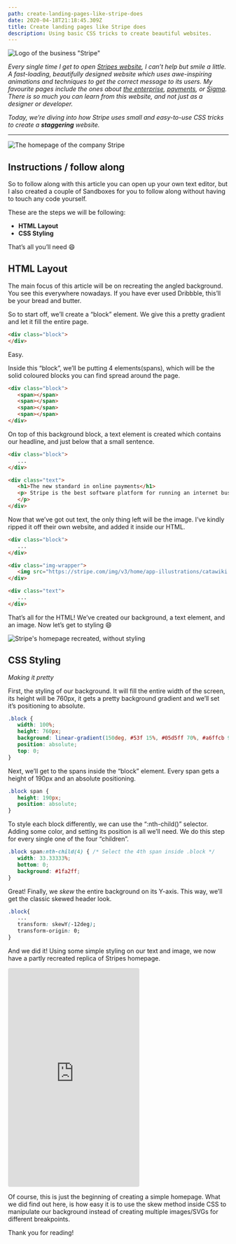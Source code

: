 ```yaml
---
path: create-landing-pages-like-stripe-does
date: 2020-04-18T21:18:45.309Z
title: Create landing pages like Stripe does
description: Using basic CSS tricks to create beautiful websites.
---
```

![Logo of the business "Stripe"](../../assets/stripe-logo.png)

*Every single time I get to open [Stripes website](https://stripe.com/), I can’t help but smile a little. A fast-loading, beautifully designed website which uses awe-inspiring animations and techniques to get the correct message to its users. My favourite pages include the ones about [the enterprise](https://stripe.com/enterprise), [payments](https://stripe.com/payments), or [Sigma](https://stripe.com/sigma). There is so much you can learn from this website, and not just as a designer or developer.*

*Today, we’re diving into how Stripe uses small and easy-to-use CSS tricks to create a **staggering** website.*

*<hr/>*

![The homepage of the company Stripe](../../assets/stripe-home-page.png)

## Instructions / follow along

So to follow along with this article you can open up your own text editor, but I also created a couple of Sandboxes for you to follow along without having to touch any code yourself.

These are the steps we will be following:

* **HTML Layout**
* **CSS Styling**

That’s all you’ll need 😄

## HTML Layout

The main focus of this article will be on recreating the angled background. You see this everywhere nowadays. If you have ever used Dribbble, this’ll be your bread and butter.

So to start off, we’ll create a “block” element. We give this a pretty gradient and let it fill the entire page.

``` html
<div class="block">
</div>
```

Easy.

Inside this “block”, we’ll be putting 4 elements(spans), which will be the solid coloured blocks you can find spread around the page.

``` html
<div class="block">
   <span></span>
   <span></span>
   <span></span>
   <span></span>
</div>
```

On top of this background block, a text element is created which contains our headline, and just below that a small sentence.

``` html
<div class="block">
   ...
</div>

<div class="text">
   <h1>The new standard in online payments</h1>
   <p> Stripe is the best software platform for running an internet business. We handle billions of dollars every year for forward-thinking businesses around the world.
   </p>
</div>
```

Now that we’ve got out text, the only thing left will be the image. I’ve kindly ripped it off their own website, and added it inside our HTML.

``` html
<div class="block">
   ...
</div>

<div class="img-wrapper">
   <img src="https://stripe.com/img/v3/home/app-illustrations/catawiki.svg"/>
</div>

<div class="text">
   ...
</div>
```

That’s all for the HTML! We’ve created our background, a text element, and an image. Now let’s get to styling 😄

![Stripe's homepage recreated, without styling](../../assets/stripe-progress-1.png)

## CSS Styling

*Making it pretty*

First, the styling of our background. It will fill the entire width of the screen, its height will be 760px, it gets a pretty background gradient and we’ll set it’s positioning to absolute.

```css
.block {
   width: 100%;
   height: 760px;
   background: linear-gradient(150deg, #53f 15%, #05d5ff 70%, #a6ffcb 94%);
   position: absolute;
   top: 0;
}
```

Next, we’ll get to the spans inside the “block” element. Every span gets a height of 190px and an absolute positioning.

```css
.block span {
   height: 190px;
   position: absolute;
}
```

To style each block differently, we can use the “:nth-child()” selector. Adding some color, and setting its position is all we’ll need. We do this step for every single one of the four “children”.

```css
.block span:nth-child(4) { /* Select the 4th span inside .block */
   width: 33.33333%;
   bottom: 0;
   background: #1fa2ff;
}
```

Great! Finally, we *skew* the entire background on its Y-axis. This way, we’ll get the classic skewed header look.

```css
.block{
   ...
   transform: skewY(-12deg);
   transform-origin: 0;
}
```

And we did it! Using some simple styling on our text and image, we now have a partly recreated replica of Stripes homepage.

<iframe
     src="https://codesandbox.io/embed/result-recreating-stripe-using-simple-css-zcr8l?autoresize=1&fontsize=14&hidenavigation=1&theme=dark&view=preview"
     style="height:500px; border:0; border-radius: 4px; overflow:hidden;"
     title="\[Result] - Recreating Stripe using simple CSS"
     allow="accelerometer; ambient-light-sensor; camera; encrypted-media; geolocation; gyroscope; hid; microphone; midi; payment; usb; vr"
     sandbox="allow-forms allow-modals allow-popups allow-presentation allow-same-origin allow-scripts"
   ></iframe>

Of course, this is just the beginning of creating a simple homepage. What we did find out here, is how easy it is to use the skew method inside CSS to manipulate our background instead of creating multiple images/SVGs for different breakpoints.

Thank you for reading!